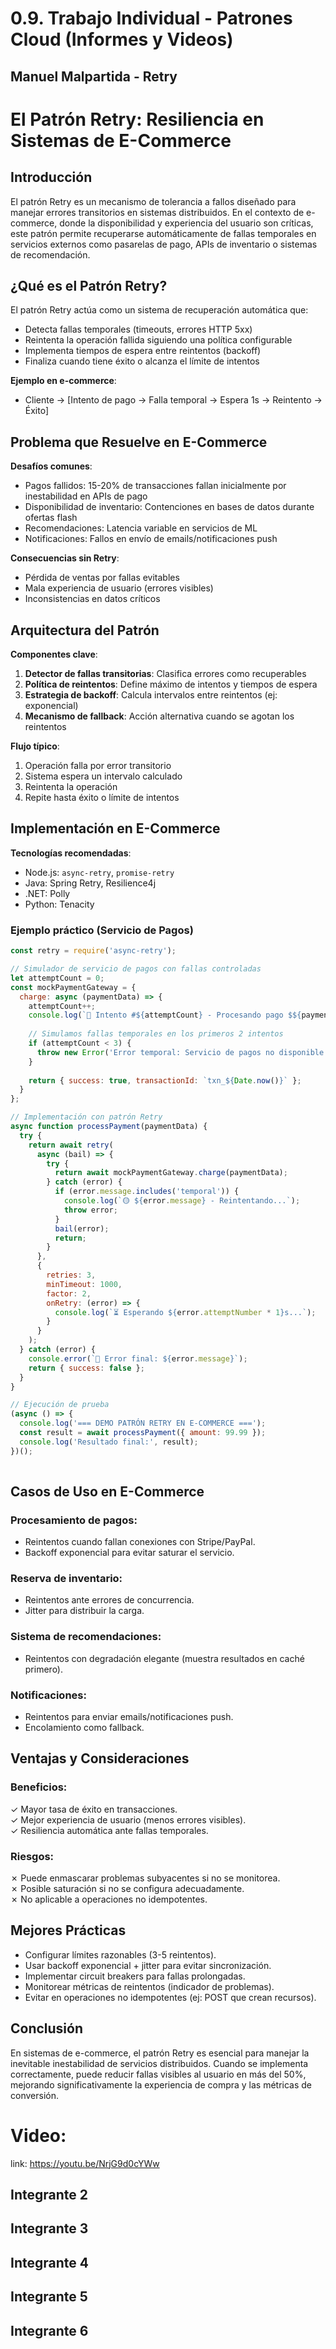 # 0.9. Trabajo Individual - Patrones Cloud (Informes y Videos)

## Manuel Malpartida - Retry

# El Patrón Retry: Resiliencia en Sistemas de E-Commerce

## Introducción
El patrón Retry es un mecanismo de tolerancia a fallos diseñado para manejar errores transitorios en sistemas distribuidos. En el contexto de e-commerce, donde la disponibilidad y experiencia del usuario son críticas, este patrón permite recuperarse automáticamente de fallas temporales en servicios externos como pasarelas de pago, APIs de inventario o sistemas de recomendación.

## ¿Qué es el Patrón Retry?
El patrón Retry actúa como un sistema de recuperación automática que:

- Detecta fallas temporales (timeouts, errores HTTP 5xx)
- Reintenta la operación fallida siguiendo una política configurable
- Implementa tiempos de espera entre reintentos (backoff)
- Finaliza cuando tiene éxito o alcanza el límite de intentos

**Ejemplo en e-commerce**:

- Cliente → [Intento de pago → Falla temporal → Espera 1s → Reintento → Éxito]

## Problema que Resuelve en E-Commerce
**Desafíos comunes**:
- Pagos fallidos: 15-20% de transacciones fallan inicialmente por inestabilidad en APIs de pago
- Disponibilidad de inventario: Contenciones en bases de datos durante ofertas flash
- Recomendaciones: Latencia variable en servicios de ML
- Notificaciones: Fallos en envío de emails/notificaciones push

**Consecuencias sin Retry**:
- Pérdida de ventas por fallas evitables
- Mala experiencia de usuario (errores visibles)
- Inconsistencias en datos críticos

## Arquitectura del Patrón
**Componentes clave**:
1. **Detector de fallas transitorias**: Clasifica errores como recuperables
2. **Política de reintentos**: Define máximo de intentos y tiempos de espera
3. **Estrategia de backoff**: Calcula intervalos entre reintentos (ej: exponencial)
4. **Mecanismo de fallback**: Acción alternativa cuando se agotan los reintentos

**Flujo típico**:
1. Operación falla por error transitorio
2. Sistema espera un intervalo calculado
3. Reintenta la operación
4. Repite hasta éxito o límite de intentos

## Implementación en E-Commerce
**Tecnologías recomendadas**:
- Node.js: `async-retry`, `promise-retry`
- Java: Spring Retry, Resilience4j
- .NET: Polly
- Python: Tenacity

### Ejemplo práctico (Servicio de Pagos)
```javascript
const retry = require('async-retry');

// Simulador de servicio de pagos con fallas controladas
let attemptCount = 0;
const mockPaymentGateway = {
  charge: async (paymentData) => {
    attemptCount++;
    console.log(`🔵 Intento #${attemptCount} - Procesando pago $${paymentData.amount}`);
    
    // Simulamos fallas temporales en los primeros 2 intentos
    if (attemptCount < 3) {
      throw new Error('Error temporal: Servicio de pagos no disponible');
    }
    
    return { success: true, transactionId: `txn_${Date.now()}` };
  }
};

// Implementación con patrón Retry
async function processPayment(paymentData) {
  try {
    return await retry(
      async (bail) => {
        try {
          return await mockPaymentGateway.charge(paymentData);
        } catch (error) {
          if (error.message.includes('temporal')) {
            console.log(`🟡 ${error.message} - Reintentando...`);
            throw error;
          }
          bail(error);
          return;
        }
      },
      {
        retries: 3,
        minTimeout: 1000,
        factor: 2,
        onRetry: (error) => {
          console.log(`⏳ Esperando ${error.attemptNumber * 1}s...`);
        }
      }
    );
  } catch (error) {
    console.error(`🔴 Error final: ${error.message}`);
    return { success: false };
  }
}

// Ejecución de prueba
(async () => {
  console.log('=== DEMO PATRÓN RETRY EN E-COMMERCE ===');
  const result = await processPayment({ amount: 99.99 });
  console.log('Resultado final:', result);
})();
 
```

## Casos de Uso en E-Commerce

### Procesamiento de pagos:
- Reintentos cuando fallan conexiones con Stripe/PayPal.
- Backoff exponencial para evitar saturar el servicio.

### Reserva de inventario:
- Reintentos ante errores de concurrencia.
- Jitter para distribuir la carga.

### Sistema de recomendaciones:
- Reintentos con degradación elegante (muestra resultados en caché primero).

### Notificaciones:
- Reintentos para enviar emails/notificaciones push.
- Encolamiento como fallback.

## Ventajas y Consideraciones

### Beneficios:
✓ Mayor tasa de éxito en transacciones.  
✓ Mejor experiencia de usuario (menos errores visibles).  
✓ Resiliencia automática ante fallas temporales.  

### Riesgos:
✗ Puede enmascarar problemas subyacentes si no se monitorea.  
✗ Posible saturación si no se configura adecuadamente.  
✗ No aplicable a operaciones no idempotentes.  

## Mejores Prácticas
- Configurar límites razonables (3-5 reintentos).
- Usar backoff exponencial + jitter para evitar sincronización.
- Implementar circuit breakers para fallas prolongadas.
- Monitorear métricas de reintentos (indicador de problemas).
- Evitar en operaciones no idempotentes (ej: POST que crean recursos).

## Conclusión
En sistemas de e-commerce, el patrón Retry es esencial para manejar la inevitable inestabilidad de servicios distribuidos. Cuando se implementa correctamente, puede reducir fallas visibles al usuario en más del 50%, mejorando significativamente la experiencia de compra y las métricas de conversión.

# Video:

link: https://youtu.be/NrjG9d0cYWw 

## Integrante 2
## Integrante 3
## Integrante 4
## Integrante 5
## Integrante 6
